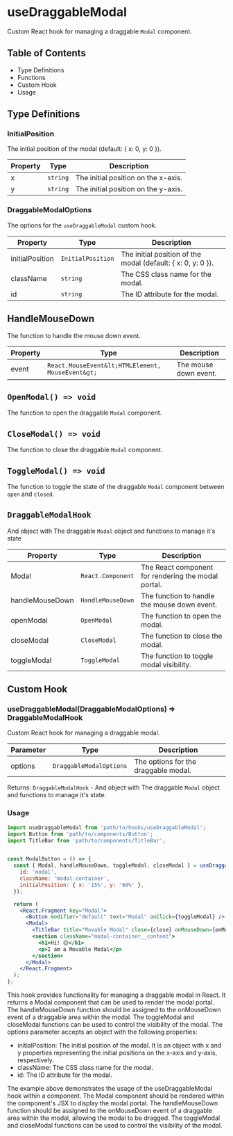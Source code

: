 # useDraggableModal

Custom React hook for managing a draggable `Modal` component.

## Table of Contents

- Type Definitions
- Functions
- Custom Hook
- Usage

## Type Definitions

### InitialPosition

The initial position of the modal (default: { x: 0, y: 0 }).

| Property | Type     | Description                         |
|----------|----------|-------------------------------------|
| x        | `string` | The initial position on the x-axis. |
| y        | `string` | The initial position on the y-axis. |

### DraggableModalOptions

The options for the `useDraggableModal` custom hook.

| Property        | Type              | Description                                                  |
|-----------------|-------------------|--------------------------------------------------------------|
| initialPosition | `InitialPosition` | The initial position of the modal (default: { x: 0, y: 0 }). |
| className       | `string`          | The CSS class name for the modal.                            |
| id              | `string`          | The ID attribute for the modal.                              |

## HandleMouseDown

The function to handle the mouse down event.

| Property | Type                                              | Description           |
|----------|---------------------------------------------------|-----------------------|
| event    | `React.MouseEvent&lt;HTMLElement, MouseEvent&gt;` | The mouse down event. |

## `OpenModal() => void`

The function to open the draggable `Modal` component.

## `CloseModal() => void`

The function to close the draggable `Modal` component.

## `ToggleModal() => void`

The function to toggle the state of the draggable `Modal` component between `open` and `closed`.

## `DraggableModalHook`

And object with The draggable `Modal` object and functions to manage it's state

| Property        | Type              | Description                                         |
|-----------------|-------------------|-----------------------------------------------------|
| Modal           | `React.Component` | The React component for rendering the modal portal. |
| handleMouseDown | `HandleMouseDown` | The function to handle the mouse down event.        |
| openModal       | `OpenModal`       | The function to open the modal.                     |
| closeModal      | `CloseModal`      | The function to close the modal.                    |
| toggleModal     | `ToggleModal`     | The function to toggle modal visibility.            |

## Custom Hook

### useDraggableModal(DraggableModalOptions) => DraggableModalHook

Custom React hook for managing a draggable modal.

| Parameter | Type                    | Description                          |
|-----------|-------------------------|--------------------------------------|
| options   | `DraggableModalOptions` | The options for the draggable modal. |

Returns: `DraggableModalHook` - And object with The draggable `Modal` object and functions to manage it's state.

### Usage

```jsx
import useDraggableModal from 'path/to/hooks/useDraggableModal';
import Button from 'path/to/components/Button';
import TitleBar from 'path/to/components/TitleBar';


const ModalButton = () => {
  const { Modal, handleMouseDown, toggleModal, closeModal } = useDraggableModal({
    id: 'modal',
    className: 'modal-container',
    initialPosition: { x: '15%', y: '60%' },
  });

  return (
    <React.Fragment key="Modal">
      <Button modifier="default" text="Modal" onClick={toggleModal} />
      <Modal>
        <TitleBar title="Movable Modal" close={close} onMouseDown={onMouseDown} />
        <section className="modal-container__content">
          <h1>Hi! 😊</h1>
          <p>I am a Movable Modal</p>
        </section>
      </Modal>
    </React.Fragment>
  );
};
```

This hook provides functionality for managing a draggable modal in React. It returns a Modal component that can be used to render the modal portal. The handleMouseDown function should be assigned to the onMouseDown event of a draggable area within the modal. The toggleModal and closeModal functions can be used to control the visibility of the modal. The options parameter accepts an object with the following properties:

- initialPosition: The initial position of the modal. It is an object with x and y properties representing the initial positions on the x-axis and y-axis, respectively.
- className: The CSS class name for the modal.
- id: The ID attribute for the modal.

The example above demonstrates the usage of the useDraggableModal hook within a component. The Modal component should be rendered within the component's JSX to display the modal portal. The handleMouseDown function should be assigned to the onMouseDown event of a draggable area within the modal, allowing the modal to be dragged. The toggleModal and closeModal functions can be used to control the visibility of the modal.
